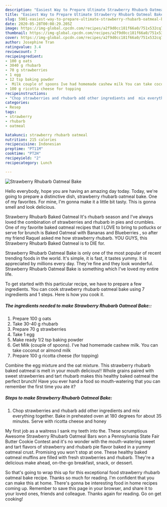 ```yaml
---
description: "Easiest Way to Prepare Ultimate Strawberry Rhubarb Oatmeal Bake"
title: "Easiest Way to Prepare Ultimate Strawberry Rhubarb Oatmeal Bake"
slug: 5901-easiest-way-to-prepare-ultimate-strawberry-rhubarb-oatmeal-bake
date: 2020-05-28T00:08:29.205Z
image: https://img-global.cpcdn.com/recipes/a2f9d0cc181f66a0/751x532cq70/strawberry-rhubarb-oatmeal-bake-recipe-main-photo.jpg
thumbnail: https://img-global.cpcdn.com/recipes/a2f9d0cc181f66a0/751x532cq70/strawberry-rhubarb-oatmeal-bake-recipe-main-photo.jpg
cover: https://img-global.cpcdn.com/recipes/a2f9d0cc181f66a0/751x532cq70/strawberry-rhubarb-oatmeal-bake-recipe-main-photo.jpg
author: Josephine Tran
ratingvalue: 3.4
reviewcount: 7
recipeingredient:
- 100 g oats
- 3040 g rhubarb
- 70 g strawberries
- 1 egg
- 12 tsp baking powder
-  Milk couple of spoons Ive had homemade cashew milk You can take coconut or almond milk
- 100 g ricotta cheese for topping
recipeinstructions:
- "Chop strawberries and rhubarb add other ingredients and  mix everything together. Bake in preheated oven at 180 degrees for about 35 minutes. Serve with ricotta cheese and honey"
categories:
- Resep
tags:
- strawberry
- rhubarb
- oatmeal

katakunci: strawberry rhubarb oatmeal
nutrition: 215 calories
recipecuisine: Indonesian
preptime: "PT11M"
cooktime: "PT2H"
recipeyield: "2"
recipecategory: Lunch

---
```



![Strawberry Rhubarb Oatmeal Bake](https://img-global.cpcdn.com/recipes/a2f9d0cc181f66a0/751x532cq70/strawberry-rhubarb-oatmeal-bake-recipe-main-photo.jpg)

Hello everybody, hope you are having an amazing day today. Today, we're going to prepare a distinctive dish, strawberry rhubarb oatmeal bake. One of my favorites. For mine, I'm gonna make it a little bit tasty. This is gonna smell and look delicious.

Strawberry Rhubarb Baked Oatmeal It&#39;s rhubarb season and I&#39;ve always loved the combination of strawberries and rhubarb in pies and crumbles. One of my favorite baked oatmeal recipes that I LOVE to bring to potlucks or serve for brunch is Baked Oatmeal with Bananas and Blueberries , so after my friend Raquel asked me how strawberry rhubarb. YOU GUYS, this Strawberry Rhubarb Baked Oatmeal is to DIE for.

Strawberry Rhubarb Oatmeal Bake is only one of the most popular of recent trending foods in the world. It's simple, it is fast, it tastes yummy. It is appreciated by millions every day. They're fine and they look wonderful. Strawberry Rhubarb Oatmeal Bake is something which I've loved my entire life.


To get started with this particular recipe, we have to prepare a few ingredients. You can cook strawberry rhubarb oatmeal bake using 7 ingredients and 1 steps. Here is how you cook it.

##### The ingredients needed to make Strawberry Rhubarb Oatmeal Bake::

1. Prepare 100 g oats
1. Take 30-40 g rhubarb
1. Prepare 70 g strawberries
1. Take 1 egg
1. Make ready 1/2 tsp baking powder
1. Get  Milk (couple of spoons). I’ve had homemade cashew milk. You can take coconut or almond milk
1. Prepare 100 g ricotta cheese (for topping)


Combine the egg mixture and the oat mixture. This strawberry rhubarb baked oatmeal is melt in your mouth delicious!! Whole grains paired with sweet strawberries and tart rhubarb makes this healthy baked oatmeal the perfect brunch! Have you ever hand a food so mouth-watering that you can remember the first time you ate it? 

##### Steps to make Strawberry Rhubarb Oatmeal Bake:

1. Chop strawberries and rhubarb add other ingredients and 
mix everything together. Bake in preheated oven at 180 degrees for about 35 minutes. Serve with ricotta cheese and honey


My first job as a waitress I sank my teeth into the. These scrumptious Awesome Strawberry Rhubarb Oatmeal Bars won a Pennsylvania State Fair Butter Cookie Contest and it&#39;s no wonder with the mouth-watering sweet and tart flavors of strawberry and rhubarb pie flavor baked in a yummy oatmeal crust. Promising you won&#39;t stop at one. These healthy baked oatmeal muffins are filled with fresh strawberries and rhubarb. They&#39;re a delicious make ahead, on-the-go breakfast, snack, or dessert. 

So that's going to wrap this up for this exceptional food strawberry rhubarb oatmeal bake recipe. Thanks so much for reading. I'm confident that you can make this at home. There's gonna be interesting food in home recipes coming up. Remember to save this page in your browser, and share it to your loved ones, friends and colleague. Thanks again for reading. Go on get cooking!

